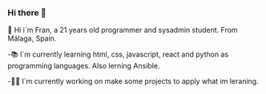 ### Hi there 👋

🙌 Hi i´m Fran, a 21 years old programmer and sysadmin student. From Málaga, Spain.

-📚 I´m currently learning html, css, javascript, react and python as programming languages. Also lerning Ansible.
  
-👷‍♂️ I´m currently working on make some projects to apply what im leraning.

<!--
**FranJVJ/Franjvj** is a ✨ _special_ ✨ repository because its `README.md` (this file) appears on your GitHub profile.

Here are some ideas to get you started:

- 🔭 I’m currently working on ...
- 🌱 I’m currently learning ...
- 👯 I’m looking to collaborate on ...
- 🤔 I’m looking for help with ...
- 💬 Ask me about ...
- 📫 How to reach me: ...
- 😄 Pronouns: ...
- ⚡ Fun fact: ...
-->
